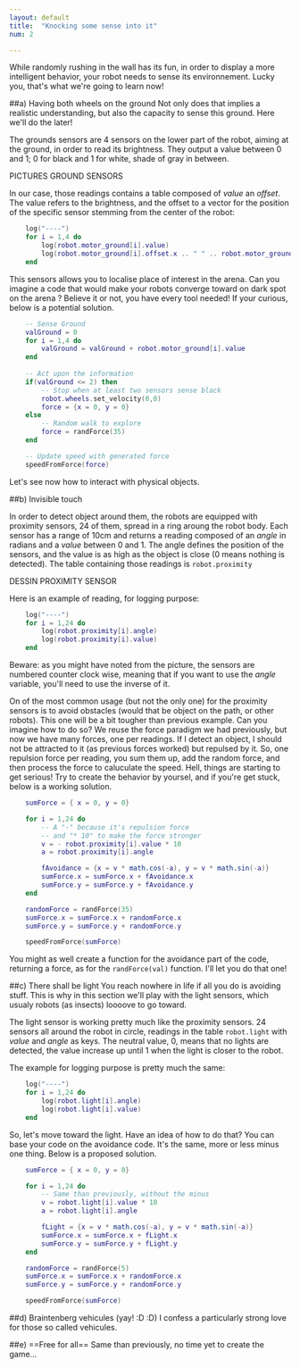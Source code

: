 ```yaml
---
layout: default
title:  "Knocking some sense into it"
num: 2

---
```


While randomly rushing in the wall has its fun, in order to display a more intelligent behavior, your robot needs to sense its environnement. Lucky you, that's what we're going to learn now!

##a) Having both wheels on the ground
Not only does that implies a realistic understanding, but also the capacity to sense this ground. Here we'll do the later!

The grounds sensors are 4 sensors on the lower part of the robot, aiming at the ground, in order to read its brightness. They output a value between 0 and 1; 0 for black and 1 for white, shade of gray in between.

PICTURES GROUND SENSORS

In our case, those readings contains a table composed of *value* an *offset*. The value refers to the brightness, and the offset to a vector for the position of the specific sensor stemming from the center of the robot:

```lua
    log("----")
    for i = 1,4 do
        log(robot.motor_ground[i].value)
        log(robot.motor_ground[i].offset.x .. " " .. robot.motor_ground[i].offset.x)
    end
```

This sensors allows you to localise place of interest in the arena. Can you imagine a code that would make your robots converge toward on dark spot on the arena ? Believe it or not, you have every tool needed! If your curious, below is a potential solution.

```lua
    -- Sense Ground
    valGround = 0
    for i = 1,4 do
        valGround = valGround + robot.motor_ground[i].value
    end
    
    -- Act upon the information
    if(valGround <= 2) then
        -- Stop when at least two sensors sense black
        robot.wheels.set_velocity(0,0)
        force = {x = 0, y = 0}    
    else
        -- Random walk to explore
        force = randForce(35)
    end

    -- Update speed with generated force
    speedFromForce(force)
```

Let's see now how to interact with physical objects.

##b) Invisible touch

In order to detect object around them, the robots are equipped with proximity sensors, 24 of them, spread in a ring aroung the robot body. Each sensor has a range of 10cm and returns a reading composed of an *angle* in radians and a *value* between 0 and 1. The angle defines the position of the sensors, and the value is as high as the object is close (0 means nothing is detected). The table containing those readings is `robot.proximity`

DESSIN PROXIMITY SENSOR

Here is an example of reading, for logging purpose:

```lua
    log("----")
    for i = 1,24 do
        log(robot.proximity[i].angle)
        log(robot.proximity[i].value)
    end
```

Beware: as you might have noted from the picture, the sensors are numbered counter clock wise, meaning that if you want to use the *angle* variable, you'll need to use the inverse of it.

On of the most common usage (but not the only one) for the proximity sensors is to avoid obstacles (would that be object on the path, or other robots). This one will be a bit tougher than previous example. Can you imagine how to do so? We reuse the force paradigm we had previously, but now we have many forces, one per readings. If I detect an object, I should not be attracted to it (as previous forces worked) but repulsed by it. So, one repulsion force per reading, you sum them up, add the random force, and then process the force to caluculate the speed. Hell, things are starting to get serious! Try to create the behavior by yoursel, and if you're get stuck, below is a working solution.

```lua
    sumForce = { x = 0, y = 0}

    for i = 1,24 do
        -- A "-" because it's repulsion force
        -- and "* 10" to make the force stronger 
        v = - robot.proximity[i].value * 10 
        a = robot.proximity[i].angle

        fAvoidance = {x = v * math.cos(-a), y = v * math.sin(-a)}
        sumForce.x = sumForce.x + fAvoidance.x
        sumForce.y = sumForce.y + fAvoidance.y
    end

    randomForce = randForce(35)
    sumForce.x = sumForce.x + randomForce.x
    sumForce.y = sumForce.y + randomForce.y

    speedFromForce(sumForce)
```

You might as well create a function for the avoidance part of the code, returning a force, as for the `randForce(val)` function. I'll let you do that one!

##c) There shall be light
You reach nowhere in life if all you do is avoiding stuff. This is why in this section we'll play with the light sensors, which usualy robots (as insects) loooove to go toward.

The light sensor is working pretty much like the proximity sensors. 24 sensors all around the robot in circle, readings in the table `robot.light` with *value* and *angle* as keys. The neutral value, 0, means that no lights are detected, the value increase up until 1 when the light is closer to the robot.

The example for logging purpose is pretty much the same:

```lua
    log("----")
    for i = 1,24 do
        log(robot.light[i].angle)
        log(robot.light[i].value)
    end
```

So, let's move toward the light. Have an idea of how to do that? You can base your code on the avoidance code. It's the same, more or less minus one thing. Below is a proposed solution.

```lua
    sumForce = { x = 0, y = 0}

    for i = 1,24 do
        -- Same than previously, without the minus
        v = robot.light[i].value * 10
        a = robot.light[i].angle

        fLight = {x = v * math.cos(-a), y = v * math.sin(-a)}
        sumForce.x = sumForce.x + fLight.x
        sumForce.y = sumForce.y + fLight.y
    end

    randomForce = randForce(5)
    sumForce.x = sumForce.x + randomForce.x
    sumForce.y = sumForce.y + randomForce.y

    speedFromForce(sumForce)
```
   
 
##d) Braintenberg vehicules (yay! :D :D)
I confess a particularly strong love for those so called vehicules.

##e) ==Free for all== 
Same than previously, no time yet to create the game...

